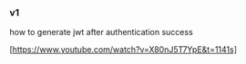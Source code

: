 ### v1

how to generate jwt after authentication success

[https://www.youtube.com/watch?v=X80nJ5T7YpE&t=1141s]